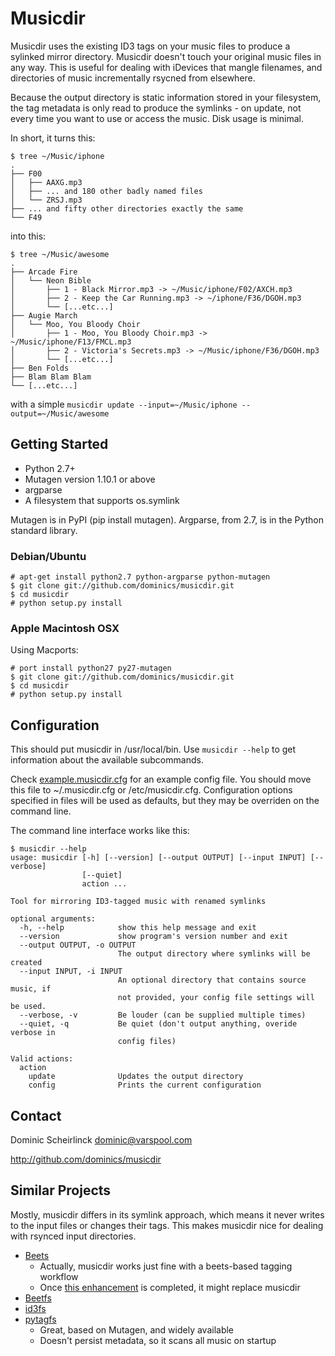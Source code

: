 <!--- vim: set tw=79 sw=4 ts=4 et : -->
# Musicdir

Musicdir uses the existing ID3 tags on your music files to produce a sylinked
mirror directory. Musicdir doesn't touch your original music files in any way.
This is useful for dealing with iDevices that mangle filenames, and directories
of music incrementally rsycned from elsewhere.

Because the output directory is static information stored in your filesystem,
the tag metadata is only read to produce the symlinks - on update, not every
time you want to use or access the music. Disk usage is minimal.

In short, it turns this:

```
$ tree ~/Music/iphone
.
├── F00
│   ├── AAXG.mp3
│   ├── ... and 180 other badly named files
│   └── ZRSJ.mp3
├── ... and fifty other directories exactly the same
└── F49
```

into this:

```
$ tree ~/Music/awesome
.
├── Arcade Fire
│   └── Neon Bible
│       ├── 1 - Black Mirror.mp3 -> ~/Music/iphone/F02/AXCH.mp3
│       ├── 2 - Keep the Car Running.mp3 -> ~/iphone/F36/DGOH.mp3
│       └── [...etc...]
├── Augie March
│   └── Moo, You Bloody Choir
│       ├── 1 - Moo, You Bloody Choir.mp3 -> ~/Music/iphone/F13/FMCL.mp3
│       ├── 2 - Victoria's Secrets.mp3 -> ~/Music/iphone/F36/DGOH.mp3
│       └── [...etc...]
├── Ben Folds
├── Blam Blam Blam
└── [...etc...]
```

with a simple `musicdir update --input=~/Music/iphone --output=~/Music/awesome`

## Getting Started

 - Python 2.7+
 - Mutagen version 1.10.1 or above
 - argparse
 - A filesystem that supports os.symlink

Mutagen is in PyPI (pip install mutagen). Argparse, from 2.7, is in the
Python standard library.

### Debian/Ubuntu

```
# apt-get install python2.7 python-argparse python-mutagen
$ git clone git://github.com/dominics/musicdir.git
$ cd musicdir
# python setup.py install
```

### Apple Macintosh OSX

Using Macports:

```
# port install python27 py27-mutagen
$ git clone git://github.com/dominics/musicdir.git
$ cd musicdir
# python setup.py install
```

## Configuration

This should put musicdir in /usr/local/bin. Use `musicdir --help` to get
information about the available subcommands.

Check [example.musicdir.cfg](https://github.com/dominics/musicdir/blob/master/example.musicdir.cfg)
for an example config file. You should move this file to ~/.musicdir.cfg or
/etc/musicdir.cfg. Configuration options specified in files will be used as
defaults, but they may be overriden on the command line.

The command line interface works like this:

```
$ musicdir --help
usage: musicdir [-h] [--version] [--output OUTPUT] [--input INPUT] [--verbose]
                [--quiet]
                action ...

Tool for mirroring ID3-tagged music with renamed symlinks

optional arguments:
  -h, --help            show this help message and exit
  --version             show program's version number and exit
  --output OUTPUT, -o OUTPUT
                        The output directory where symlinks will be created
  --input INPUT, -i INPUT
                        An optional directory that contains source music, if
                        not provided, your config file settings will be used.
  --verbose, -v         Be louder (can be supplied multiple times)
  --quiet, -q           Be quiet (don't output anything, overide verbose in
                        config files)

Valid actions:
  action
    update              Updates the output directory
    config              Prints the current configuration
```

## Contact

Dominic Scheirlinck <dominic@varspool.com>

http://github.com/dominics/musicdir

## Similar Projects

Mostly, musicdir differs in its symlink approach, which means it never writes
to the input files or changes their tags. This makes musicdir nice for dealing
with rsynced input directories.

  - [Beets](http://code.google.com/p/beets/)
      - Actually, musicdir works just fine with a beets-based tagging workflow
      - Once [this enhancement](http://code.google.com/p/beets/issues/detail?id=64)
         is completed, it might replace musicdir
  - [Beetfs](http://code.google.com/p/beetfs/)
  - [id3fs](http://erislabs.net/ianb/projects/id3fs/)
  - [pytagfs](http://www.pytagsfs.org/)
      - Great, based on Mutagen, and widely available
      - Doesn't persist metadata, so it scans all music on startup
